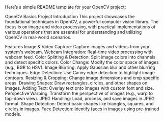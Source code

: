 
Here’s a simple README template for your OpenCV project:

OpenCV Basics Project
Introduction
This project showcases the foundational techniques in OpenCV, a powerful computer vision library. The focus is on image and video processing, with practical implementations of various operations that are essential for understanding and utilizing OpenCV in real-world scenarios.

Features
Image & Video Capture: Capture images and videos from your system's webcam.
Webcam Integration: Real-time video processing with webcam feed.
Color Splitting & Detection: Split image colors into channels and detect specific colors.
Color Change: Modify the color space of images (e.g., BGR to HSV).
Image Blurring: Apply Gaussian blur and other blurring techniques.
Edge Detection: Use Canny edge detection to highlight image contours.
Resizing & Cropping: Change image dimensions and crop specific areas.
Drawing Shapes: Draw rectangles, circles, and other shapes on images.
Adding Text: Overlay text onto images with custom font and size.
Perspective Warping: Transform the perspective of images (e.g., warp to top-down view).
JPEG Handling: Load, process, and save images in JPEG format.
Shape Detection: Detect basic shapes like triangles, squares, and circles in images.
Face Detection: Identify faces in images using pre-trained models.
